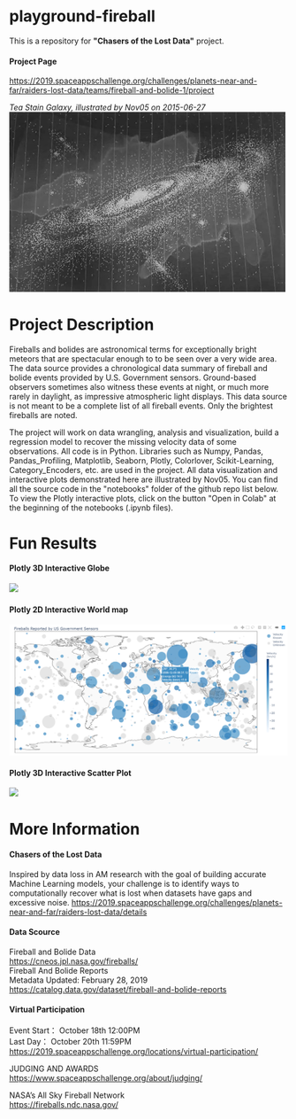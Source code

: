 ﻿# playground-fireball

This is a repository for **"Chasers of the Lost Data"** project.

#### Project Page  

https://2019.spaceappschallenge.org/challenges/planets-near-and-far/raiders-lost-data/teams/fireball-and-bolide-1/project

*Tea Stain Galaxy, illustrated by Nov05 on 2015-06-27*   
<img src="https://github.com/Nov05/pictures/blob/master/nov05/2019-10-19%2012_12_57-%E7%85%A7%E7%89%87.png?raw=true" width=500> 

# Project Description

Fireballs and bolides are astronomical terms for exceptionally bright meteors that are spectacular enough to to be seen over a very wide area. The data source provides a chronological data summary of fireball and bolide events provided by U.S. Government sensors. Ground-based observers sometimes also witness these events at night, or much more rarely in daylight, as impressive atmospheric light displays. This data source is not meant to be a complete list of all fireball events. Only the brightest fireballs are noted.

The project will work on data wrangling, analysis and visualization, build a regression model to recover the missing velocity data of some observations. All code is in Python. Libraries such as Numpy, Pandas, Pandas_Profiling, Matplotlib, Seaborn, Plotly, Colorlover, Scikit-Learning, Category_Encoders, etc. are used in the project. All data visualization and interactive plots demonstrated here are illustrated by Nov05. You can find all the source code in the "notebooks" folder of the github repo list below. To view the Plotly interactive plots, click on the button "Open in Colab" at the beginning of the notebooks (.ipynb files).

# Fun Results

#### Plotly 3D Interactive Globe

<img src="https://github.com/Nov05/playground-fireball/blob/master/images/20191020_180700%203d%20globe%20by%20nov05.gif?raw=true">

#### Plotly 2D Interactive World map

<img src="https://github.com/Nov05/playground-fireball/blob/master/images/2019-10-20%2004_07_45-2019-10-19%20explore.ipynb%20-%20Colaboratory.png?raw=true" width=700>

#### Plotly 3D Interactive Scatter Plot 

<img src="https://github.com/Nov05/playground-fireball/blob/master/images/20191020_174628_3d%20scatter.gif?raw=true">

# More Information

#### Chasers of the Lost Data  

Inspired by data loss in AM research with the goal of building accurate Machine Learning models, your challenge is to identify ways to computationally recover what is lost when datasets have gaps and excessive noise.
https://2019.spaceappschallenge.org/challenges/planets-near-and-far/raiders-lost-data/details   

#### Data Scource   

Fireball and Bolide Data   
https://cneos.jpl.nasa.gov/fireballs/   
Fireball And Bolide Reports   
Metadata Updated: February 28, 2019    
https://catalog.data.gov/dataset/fireball-and-bolide-reports  

#### Virtual Participation   

Event Start： October 18th 12:00PM     
Last Day： October 20th 11:59PM    
https://2019.spaceappschallenge.org/locations/virtual-participation/ 
 
JUDGING AND AWARDS  
https://www.spaceappschallenge.org/about/judging/  

NASA’s All Sky Fireball Network    
https://fireballs.ndc.nasa.gov/

